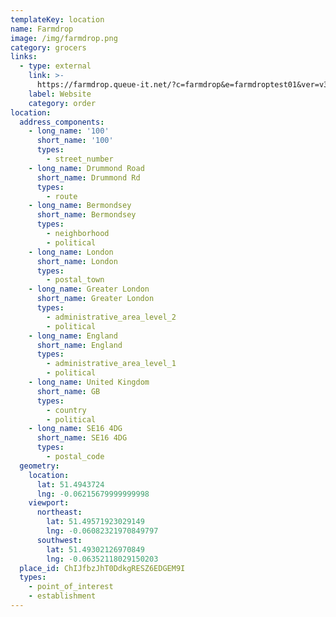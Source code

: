 ```yaml
---
templateKey: location
name: Farmdrop
image: /img/farmdrop.png
category: grocers
links:
  - type: external
    link: >-
      https://farmdrop.queue-it.net/?c=farmdrop&e=farmdroptest01&ver=v3-javascript-3.6.0&cver=15&man=Farmdrop%20Server%20Side%20queue&cid=en-GB&l=Farmdrop&t=https%3A%2F%2Fwww.farmdrop.com%2Flondon&kupver=cloudflare-1.1.0
    label: Website
    category: order
location:
  address_components:
    - long_name: '100'
      short_name: '100'
      types:
        - street_number
    - long_name: Drummond Road
      short_name: Drummond Rd
      types:
        - route
    - long_name: Bermondsey
      short_name: Bermondsey
      types:
        - neighborhood
        - political
    - long_name: London
      short_name: London
      types:
        - postal_town
    - long_name: Greater London
      short_name: Greater London
      types:
        - administrative_area_level_2
        - political
    - long_name: England
      short_name: England
      types:
        - administrative_area_level_1
        - political
    - long_name: United Kingdom
      short_name: GB
      types:
        - country
        - political
    - long_name: SE16 4DG
      short_name: SE16 4DG
      types:
        - postal_code
  geometry:
    location:
      lat: 51.4943724
      lng: -0.06215679999999998
    viewport:
      northeast:
        lat: 51.49571923029149
        lng: -0.06082321970849797
      southwest:
        lat: 51.49302126970849
        lng: -0.06352118029150203
  place_id: ChIJfbzJhT0DdkgRESZ6EDGEM9I
  types:
    - point_of_interest
    - establishment
---
```

